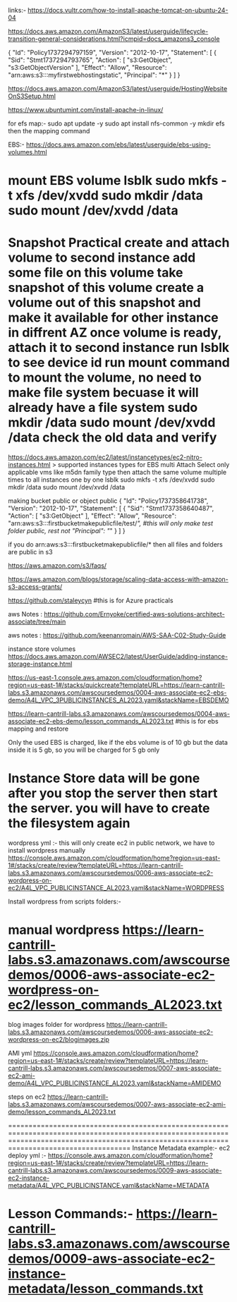 links:-
https://docs.vultr.com/how-to-install-apache-tomcat-on-ubuntu-24-04

https://docs.aws.amazon.com/AmazonS3/latest/userguide/lifecycle-transition-general-considerations.html?icmpid=docs_amazons3_console

{
  "Id": "Policy1737294797159",
  "Version": "2012-10-17",
  "Statement": [
    {
      "Sid": "Stmt1737294793765",
      "Action": [
        "s3:GetObject",
        "s3:GetObjectVersion"
      ],
      "Effect": "Allow",
      "Resource": "arn:aws:s3:::myfirstwebhostingstatic",
      "Principal": "*"
    }
  ]
}


https://docs.aws.amazon.com/AmazonS3/latest/userguide/HostingWebsiteOnS3Setup.html


https://www.ubuntumint.com/install-apache-in-linux/


for efs map:-
sudo apt update -y
sudo apt install nfs-common -y
mkdir efs
then the mapping command

EBS:-
https://docs.aws.amazon.com/ebs/latest/userguide/ebs-using-volumes.html

mount EBS volume
lsblk
sudo mkfs -t xfs /dev/xvdd
sudo mkdir /data
sudo mount /dev/xvdd /data
===============================================================
Snapshot Practical
create and attach volume to second instance
add some file on this volume
take snapshot of this volume
create a volume out of this snapshot and make it available for other instance in diffrent AZ
once volume is ready, attach it to second instance
run lsblk to see device id
run mount command to mount the volume, no need to make file system becuase it will already have a file system
sudo mkdir /data
sudo mount /dev/xvdd /data
check the old data and verify
================================================================


https://docs.aws.amazon.com/ec2/latest/instancetypes/ec2-nitro-instances.html  > supported instances types
for EBS multi Attach Select only applicable vms like m5dn family type
then attach the same volume multiple times to all instances one by one
lsblk
sudo mkfs -t xfs /dev/xvdd
sudo mkdir /data
sudo mount /dev/xvdd /data

making bucket public or object public
{
  "Id": "Policy1737358641738",
  "Version": "2012-10-17",
  "Statement": [
    {
      "Sid": "Stmt1737358640487",
      "Action": [
        "s3:GetObject"
      ],
      "Effect": "Allow",
      "Resource": "arn:aws:s3:::firstbucketmakepublicfile/test/*", #this will only make test folder public, rest not
      "Principal": "*"
    }
  ]
}

if you do arn:aws:s3:::firstbucketmakepublicfile/* then all files and folders are public in s3

https://aws.amazon.com/s3/faqs/

https://aws.amazon.com/blogs/storage/scaling-data-access-with-amazon-s3-access-grants/

https://github.com/staleycyn #this is for Azure practicals

aws Notes : https://github.com/Ernyoke/certified-aws-solutions-architect-associate/tree/main

aws notes : https://github.com/keenanromain/AWS-SAA-C02-Study-Guide

instance store volumes
https://docs.aws.amazon.com/AWSEC2/latest/UserGuide/adding-instance-storage-instance.html

https://us-east-1.console.aws.amazon.com/cloudformation/home?region=us-east-1#/stacks/quickcreate?templateURL=https://learn-cantrill-labs.s3.amazonaws.com/awscoursedemos/0004-aws-associate-ec2-ebs-demo/A4L_VPC_3PUBLICINSTANCES_AL2023.yaml&stackName=EBSDEMO

https://learn-cantrill-labs.s3.amazonaws.com/awscoursedemos/0004-aws-associate-ec2-ebs-demo/lesson_commands_AL2023.txt #this is for ebs mapping and restore


Only the used EBS is charged, like if the ebs volume is of 10 gb but the data inside it is 5 gb, so you will be charged for 5 gb only

Instance Store data will be gone after you stop the server then start the server. you will have to create the filesystem again
=====================================================================================================================================================================================================
wordpress yml :- this will only create ec2 in public network, we have to install wordpress manually 
https://console.aws.amazon.com/cloudformation/home?region=us-east-1#/stacks/create/review?templateURL=https://learn-cantrill-labs.s3.amazonaws.com/awscoursedemos/0006-aws-associate-ec2-wordpress-on-ec2/A4L_VPC_PUBLICINSTANCE_AL2023.yaml&stackName=WORDPRESS

Install wordpress from scripts folders:-


manual wordpress
https://learn-cantrill-labs.s3.amazonaws.com/awscoursedemos/0006-aws-associate-ec2-wordpress-on-ec2/lesson_commands_AL2023.txt
=====================================================================================================================================================================================================
blog images folder for wordpress
https://learn-cantrill-labs.s3.amazonaws.com/awscoursedemos/0006-aws-associate-ec2-wordpress-on-ec2/blogimages.zip

AMI yml
https://console.aws.amazon.com/cloudformation/home?region=us-east-1#/stacks/create/review?templateURL=https://learn-cantrill-labs.s3.amazonaws.com/awscoursedemos/0007-aws-associate-ec2-ami-demo/A4L_VPC_PUBLICINSTANCE_AL2023.yaml&stackName=AMIDEMO

steps on ec2
https://learn-cantrill-labs.s3.amazonaws.com/awscoursedemos/0007-aws-associate-ec2-ami-demo/lesson_commands_AL2023.txt

================================================================================================================================================================================================
Instance Metadata example:-
ec2 deploy yml :- https://console.aws.amazon.com/cloudformation/home?region=us-east-1#/stacks/create/review?templateURL=https://learn-cantrill-labs.s3.amazonaws.com/awscoursedemos/0009-aws-associate-ec2-instance-metadata/A4L_VPC_PUBLICINSTANCE.yaml&stackName=METADATA

Lesson Commands:- https://learn-cantrill-labs.s3.amazonaws.com/awscoursedemos/0009-aws-associate-ec2-instance-metadata/lesson_commands.txt
======================================================================================================================================================================================================
